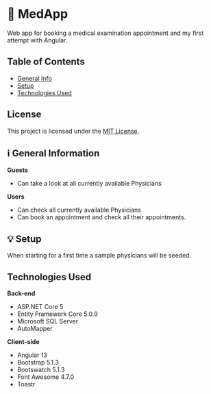 # 
# :hospital: MedApp
Web app for booking a medical examination appointment and my first attempt with Angular.
## Table of Contents
* [General Info](#information_source-general-information)
* [Setup](#bulb-setup)
* [Technologies Used](#technologies-used)

 ## License

This project is licensed under the [MIT License](LICENSE).


## :information_source: General Information

**Guests**
- Can take a look at all currently available Physicians

**Users**
- Can check all currently available Physicians
- Can book an appointment and check all their appointments.

## :bulb: Setup
When starting for a first time a sample physicians will be seeded.

## Technologies Used

**Back-end**
- ASP.NET Core 5
- Entity Framework Core 5.0.9
- Microsoft SQL Server
- AutoMapper

**Client-side**
- Angular 13
- Bootstrap 5.1.3
- Bootswatch 5.1.3
- Font Awesome 4.7.0
- Toastr
